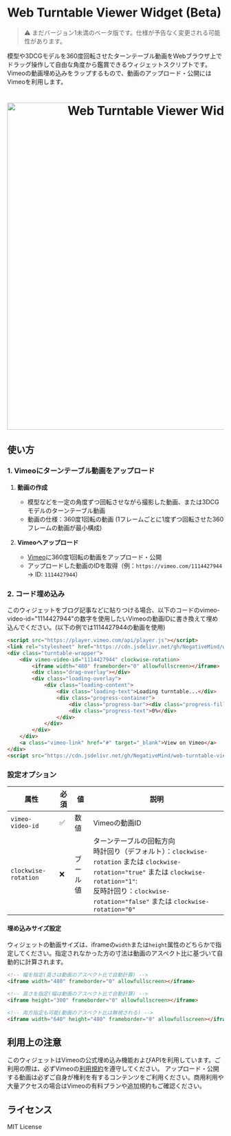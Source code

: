 # Web Turntable Viewer Widget (Beta)

> ⚠️ まだバージョン1未満のベータ版です。仕様が予告なく変更される可能性があります。

模型や3DCGモデルを360度回転させたターンテーブル動画をWebブラウザ上でドラッグ操作して自由な角度から鑑賞できるウィジェットスクリプトです。
Vimeoの動画埋め込みをラップするもので、動画のアップロード・公開にはVimeoを利用します。

<h1 align="center">
<a href="assets/demo.gif" target="_blank">
  <img src="assets/demo.gif" alt="Web Turntable Viewer Widget Demo" width="760">
</a>
</h1>

## 使い方

### 1. Vimeoにターンテーブル動画をアップロード

1. **動画の作成**
   - 模型などを一定の角度ずつ回転させながら撮影した動画、または3DCGモデルのターンテーブル動画
   - 動画の仕様：360度1回転の動画 (1フレームごとに1度ずつ回転させた360フレームの動画が最小構成)

2. **Vimeoへアップロード**
   - [Vimeo](https://vimeo.com)に360度1回転の動画をアップロード・公開
   - アップロードした動画のIDを取得（例：`https://vimeo.com/1114427944` → ID: `1114427944`）

### 2. コード埋め込み

このウィジェットをブログ記事などに貼りつける場合、以下のコードのvimeo-video-id="1114427944"の数字を使用したいVimeoの動画IDに書き換えて埋め込んでください。(以下の例では1114427944の動画を使用)

```html
<script src="https://player.vimeo.com/api/player.js"></script>
<link rel="stylesheet" href="https://cdn.jsdelivr.net/gh/NegativeMind/web-turntable-viewer-widget@v0.1.0-beta/dist/turntable-viewer.css">
<div class="turntable-wrapper">
    <div vimeo-video-id="1114427944" clockwise-rotation>
        <iframe width="480" frameborder="0" allowfullscreen></iframe>
        <div class="drag-overlay"></div>
        <div class="loading-overlay">
            <div class="loading-content">
                <div class="loading-text">Loading turntable...</div>
                <div class="progress-container">
                    <div class="progress-bar"><div class="progress-fill"></div></div>
                    <div class="progress-text">0%</div>
                </div>
            </div>
        </div>
    </div>
    <a class="vimeo-link" href="#" target="_blank">View on Vimeo</a>
</div>
<script src="https://cdn.jsdelivr.net/gh/NegativeMind/web-turntable-viewer-widget@v0.1.0-beta/dist/turntable-viewer.js"></script>
```

### 設定オプション

| 属性 | 必須 | 値 | 説明 |
|------|------|-----|------|
| `vimeo-video-id` | ✅ | 数値 | Vimeoの動画ID |
| `clockwise-rotation` | ❌ | ブール値 | ターンテーブルの回転方向<br>時計回り（デフォルト）：`clockwise-rotation` または `clockwise-rotation="true"` または `clockwise-rotation="1"`:<br>反時計回り：`clockwise-rotation="false"` または `clockwise-rotation="0"` |

#### 埋め込みサイズ設定

ウィジェットの動画サイズは、iframeの`width`または`height`属性のどちらかで指定してください。指定されなかった方の寸法は動画のアスペクト比に基づいて自動的に計算されます。

```html
<!-- 幅を指定(高さは動画のアスペクト比で自動計算) -->
<iframe width="480" frameborder="0" allowfullscreen></iframe>

<!-- 高さを指定(幅は動画のアスペクト比で自動計算) -->
<iframe height="300" frameborder="0" allowfullscreen></iframe>

<!-- 両方指定も可能(動画のアスペクト比は無視される) -->
<iframe width="640" height="480" frameborder="0" allowfullscreen></iframe>
```

## 利用上の注意

このウィジェットはVimeoの公式埋め込み機能およびAPIを利用しています。ご利用の際は、必ずVimeoの[利用規約](https://vimeo.com/legal/terms/ja)を遵守してください。
アップロード・公開する動画は必ずご自身が権利を有するコンテンツをご利用ください。商用利用や大量アクセスの場合はVimeoの有料プランや追加規約もご確認ください。

## ライセンス

MIT License

